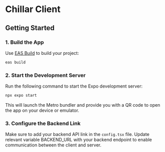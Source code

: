 # Chillar Client

## Getting Started

### 1. Build the App

Use [EAS Build](https://docs.expo.dev/build/introduction/) to build your project:

```sh
eas build
```

### 2. Start the Development Server

Run the following command to start the Expo development server:

```sh
npx expo start
```

This will launch the Metro bundler and provide you with a QR code to open the app on your device or emulator.

### 3. Configure the Backend Link

Make sure to add your backend API link in the `config.tsx` file. Update relevant variable BACKEND_URL with your backend endpoint to enable communication between the client and server.